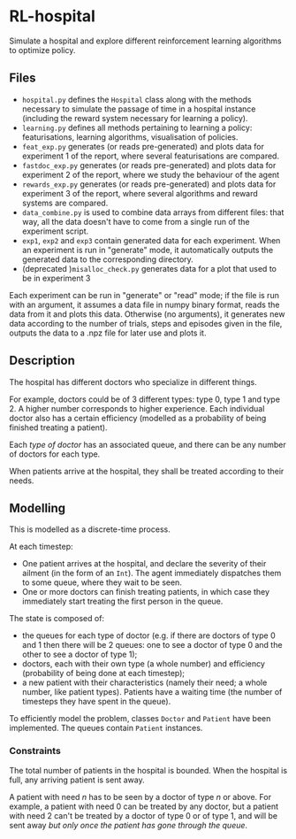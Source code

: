 # RL-hospital

Simulate a hospital and explore different reinforcement learning algorithms to optimize policy.

## Files
- `hospital.py` defines the `Hospital` class along with the methods necessary to simulate the passage of time in a hospital instance (including the reward system necessary for learning a policy).
- `learning.py` defines all methods pertaining to learning a policy: featurisations, learning algorithms, visualisation of policies.
- `feat_exp.py` generates (or reads pre-generated) and plots data for experiment 1 of the report, where several featurisations are compared.
- `fastdoc_exp.py` generates (or reads pre-generated) and plots data for experiment 2 of the report, where we study the behaviour of the agent 
- `rewards_exp.py` generates (or reads pre-generated) and plots data for experiment 3 of the report, where several algorithms and reward systems are compared. 
- `data_combine.py` is used to combine data arrays from different files: that way, all the data doesn't have to come from a single run of the experiment script.
- `exp1`, `exp2` and `exp3` contain generated data for each experiment. When an experiment is run in "generate" mode, it automatically outputs the generated data to the corresponding directory.
- (deprecated )`misalloc_check.py` generates data for a plot that used to be in experiment 3

Each experiment can be run in "generate" or "read" mode; if the file is run with an argument, it assumes a data file in numpy binary format, reads the data from it and plots this data. Otherwise (no arguments), it generates new data according to the number of trials, steps and episodes given in the file, outputs the data to a .npz file for later use and plots it.

## Description
The hospital has different doctors who specialize in different things.

For example, doctors could be of 3 different types: type 0, type 1 and type 2.
A higher number corresponds to higher experience.
Each individual doctor also has a certain efficiency (modelled as a probability of being finished treating a patient).

Each *type of doctor* has an associated queue, and there can be any number of doctors for each type.

When patients arrive at the hospital, they shall be treated according to their needs.

## Modelling

This is modelled as a discrete-time process.

At each timestep:
- One patient arrives at the hospital, and declare the severity of their ailment (in the form of an `Int`).
The agent immediately dispatches them to some queue, where they wait to be seen.
- One or more doctors can finish treating patients, in which case they immediately start treating the first person in the queue.

The state is composed of:
- the queues for each type of doctor (e.g.
if there are doctors of type 0 and 1 then there will be 2 queues: one to see a doctor of type 0 and the other to see a doctor of type 1);
- doctors, each with their own type (a whole number) and efficiency (probability of being done at each timestep);
- a new patient with their characteristics (namely their need; a whole number, like patient types).
Patients have a waiting time (the number of timesteps they have spent in the queue).

To efficiently model the problem, classes `Doctor` and `Patient` have been implemented.
The queues contain `Patient` instances.

### Constraints
The total number of patients in the hospital is bounded.
When the hospital is full, any arriving patient is sent away.

A patient with need *n* has to be seen by a doctor of type *n* or above.
For example, a patient with need 0 can be treated by any doctor, but a patient with need 2 can't be treated by a doctor of type 0 or of type 1, and will be sent away *but only once the patient has gone through the queue*.
